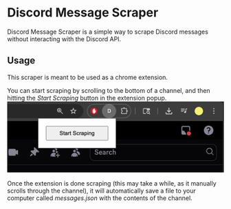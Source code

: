 # Discord Message Scraper

Discord Message Scraper is a simple way to scrape Discord messages without interacting with the Discord API.

## Usage
This scraper is meant to be used as a chrome extension.

You can start scraping by scrolling to the bottom of a channel, and then hitting the *Start Scraping* button in the extension popup.
<img src="extensionUsage.png">

Once the extension is done scraping (this may take a while, as it manually scrolls through the channel), it will automatically save a file to your computer called *messages.json* with the contents of the channel.
